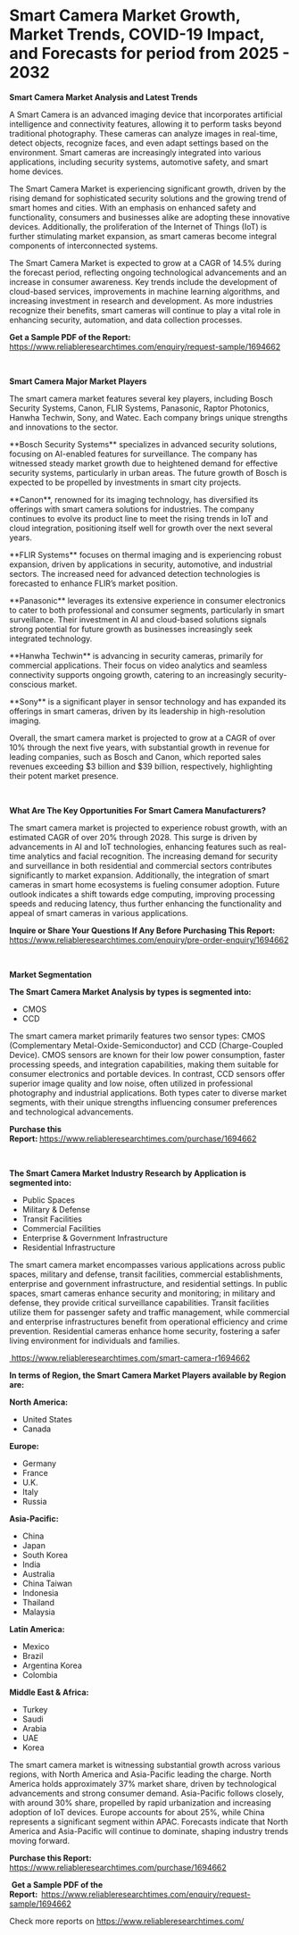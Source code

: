 <p><h1>Smart Camera Market Growth, Market Trends, COVID-19 Impact, and Forecasts for period from 2025 - 2032</h1></p><p><strong>Smart Camera Market Analysis and Latest Trends</strong></p>
<p><p>A Smart Camera is an advanced imaging device that incorporates artificial intelligence and connectivity features, allowing it to perform tasks beyond traditional photography. These cameras can analyze images in real-time, detect objects, recognize faces, and even adapt settings based on the environment. Smart cameras are increasingly integrated into various applications, including security systems, automotive safety, and smart home devices.</p><p>The Smart Camera Market is experiencing significant growth, driven by the rising demand for sophisticated security solutions and the growing trend of smart homes and cities. With an emphasis on enhanced safety and functionality, consumers and businesses alike are adopting these innovative devices. Additionally, the proliferation of the Internet of Things (IoT) is further stimulating market expansion, as smart cameras become integral components of interconnected systems.</p><p>The Smart Camera Market is expected to grow at a CAGR of 14.5% during the forecast period, reflecting ongoing technological advancements and an increase in consumer awareness. Key trends include the development of cloud-based services, improvements in machine learning algorithms, and increasing investment in research and development. As more industries recognize their benefits, smart cameras will continue to play a vital role in enhancing security, automation, and data collection processes.</p></p>
<p><strong>Get a Sample PDF of the Report:&nbsp;</strong> <a href="https://www.reliableresearchtimes.com/enquiry/request-sample/1694662?utm_campaign=2315&utm_medium=2&utm_source=Github&utm_content=ia&utm_term=11022025&utm_id=smart-camera">https://www.reliableresearchtimes.com/enquiry/request-sample/1694662</a></p>
<p>&nbsp;</p>
<p><strong>Smart Camera Major Market Players</strong></p>
<p><p>The smart camera market features several key players, including Bosch Security Systems, Canon, FLIR Systems, Panasonic, Raptor Photonics, Hanwha Techwin, Sony, and Watec. Each company brings unique strengths and innovations to the sector.</p><p>**Bosch Security Systems** specializes in advanced security solutions, focusing on AI-enabled features for surveillance. The company has witnessed steady market growth due to heightened demand for effective security systems, particularly in urban areas. The future growth of Bosch is expected to be propelled by investments in smart city projects.</p><p>**Canon**, renowned for its imaging technology, has diversified its offerings with smart camera solutions for industries. The company continues to evolve its product line to meet the rising trends in IoT and cloud integration, positioning itself well for growth over the next several years.</p><p>**FLIR Systems** focuses on thermal imaging and is experiencing robust expansion, driven by applications in security, automotive, and industrial sectors. The increased need for advanced detection technologies is forecasted to enhance FLIR’s market position.</p><p>**Panasonic** leverages its extensive experience in consumer electronics to cater to both professional and consumer segments, particularly in smart surveillance. Their investment in AI and cloud-based solutions signals strong potential for future growth as businesses increasingly seek integrated technology.</p><p>**Hanwha Techwin** is advancing in security cameras, primarily for commercial applications. Their focus on video analytics and seamless connectivity supports ongoing growth, catering to an increasingly security-conscious market.</p><p>**Sony** is a significant player in sensor technology and has expanded its offerings in smart cameras, driven by its leadership in high-resolution imaging. </p><p>Overall, the smart camera market is projected to grow at a CAGR of over 10% through the next five years, with substantial growth in revenue for leading companies, such as Bosch and Canon, which reported sales revenues exceeding $3 billion and $39 billion, respectively, highlighting their potent market presence.</p></p>
<p>&nbsp;</p>
<p><strong>What Are The Key Opportunities For Smart Camera Manufacturers?</strong></p>
<p><p>The smart camera market is projected to experience robust growth, with an estimated CAGR of over 20% through 2028. This surge is driven by advancements in AI and IoT technologies, enhancing features such as real-time analytics and facial recognition. The increasing demand for security and surveillance in both residential and commercial sectors contributes significantly to market expansion. Additionally, the integration of smart cameras in smart home ecosystems is fueling consumer adoption. Future outlook indicates a shift towards edge computing, improving processing speeds and reducing latency, thus further enhancing the functionality and appeal of smart cameras in various applications.</p></p>
<p><strong>Inquire or Share Your Questions If Any Before Purchasing This Report:</strong> <a href="https://www.reliableresearchtimes.com/enquiry/pre-order-enquiry/1694662?utm_campaign=2315&utm_medium=2&utm_source=Github&utm_content=ia&utm_term=11022025&utm_id=smart-camera">https://www.reliableresearchtimes.com/enquiry/pre-order-enquiry/1694662</a></p>
<p>&nbsp;</p>
<p><strong>Market Segmentation</strong></p>
<p><strong>The Smart Camera Market Analysis by types is segmented into:</strong></p>
<p><ul><li>CMOS</li><li>CCD</li></ul></p>
<p><p>The smart camera market primarily features two sensor types: CMOS (Complementary Metal-Oxide-Semiconductor) and CCD (Charge-Coupled Device). CMOS sensors are known for their low power consumption, faster processing speeds, and integration capabilities, making them suitable for consumer electronics and portable devices. In contrast, CCD sensors offer superior image quality and low noise, often utilized in professional photography and industrial applications. Both types cater to diverse market segments, with their unique strengths influencing consumer preferences and technological advancements.</p></p>
<p><strong>Purchase this Report:&nbsp;</strong><a href="https://www.reliableresearchtimes.com/purchase/1694662?utm_campaign=2315&utm_medium=2&utm_source=Github&utm_content=ia&utm_term=11022025&utm_id=smart-camera">https://www.reliableresearchtimes.com/purchase/1694662</a></p>
<p>&nbsp;</p>
<p><strong>The Smart Camera Market Industry Research by Application is segmented into:</strong></p>
<p><ul><li>Public Spaces</li><li>Military & Defense</li><li>Transit Facilities</li><li>Commercial Facilities</li><li>Enterprise & Government Infrastructure</li><li>Residential Infrastructure</li></ul></p>
<p><p>The smart camera market encompasses various applications across public spaces, military and defense, transit facilities, commercial establishments, enterprise and government infrastructure, and residential settings. In public spaces, smart cameras enhance security and monitoring; in military and defense, they provide critical surveillance capabilities. Transit facilities utilize them for passenger safety and traffic management, while commercial and enterprise infrastructures benefit from operational efficiency and crime prevention. Residential cameras enhance home security, fostering a safer living environment for individuals and families.</p></p>
<p><a href="https://www.reliableresearchtimes.com/smart-camera-r1694662?utm_campaign=2315&utm_medium=2&utm_source=Github&utm_content=ia&utm_term=11022025&utm_id=smart-camera">&nbsp;https://www.reliableresearchtimes.com/smart-camera-r1694662</a></p>
<p><strong>In terms of Region, the Smart Camera Market Players available by Region are:</strong></p>
<p>
    <p> <strong> North America: </strong>
        <ul>
            <li>United States</li>
            <li>Canada</li>
        </ul>
        </p> 
    <p> <strong> Europe: </strong>
        <ul>
            <li>Germany</li>
            <li>France</li>
            <li>U.K.</li>
            <li>Italy</li>
            <li>Russia</li>
        </ul>
        </p> 
    <p> <strong> Asia-Pacific: </strong>
        <ul>
            <li>China</li>
            <li>Japan</li>
            <li>South Korea</li>
            <li>India</li>
            <li>Australia</li>
            <li>China Taiwan</li>
            <li>Indonesia</li>
            <li>Thailand</li>
            <li>Malaysia</li>
        </ul>
        </p> 
    <p> <strong> Latin America: </strong>
        <ul>
            <li>Mexico</li>
            <li>Brazil</li>
            <li>Argentina Korea</li>
            <li>Colombia</li>
        </ul>
        </p> 
    <p> <strong> Middle East & Africa: </strong>
        <ul>
            <li>Turkey</li>
            <li>Saudi</li>
            <li>Arabia</li>
            <li>UAE</li>
            <li>Korea</li>
        </ul>
    </p>
    </p>
<p><p>The smart camera market is witnessing substantial growth across various regions, with North America and Asia-Pacific leading the charge. North America holds approximately 37% market share, driven by technological advancements and strong consumer demand. Asia-Pacific follows closely, with around 30% share, propelled by rapid urbanization and increasing adoption of IoT devices. Europe accounts for about 25%, while China represents a significant segment within APAC. Forecasts indicate that North America and Asia-Pacific will continue to dominate, shaping industry trends moving forward.</p></p>
<p><strong>Purchase this Report: </strong><a href="https://www.reliableresearchtimes.com/purchase/1694662?utm_campaign=2315&utm_medium=2&utm_source=Github&utm_content=ia&utm_term=11022025&utm_id=smart-camera">https://www.reliableresearchtimes.com/purchase/1694662</a></p>
<p>&nbsp;<strong>Get a Sample PDF of the Report:&nbsp;&nbsp;</strong><a href="https://www.reliableresearchtimes.com/enquiry/request-sample/1694662?utm_campaign=2315&utm_medium=2&utm_source=Github&utm_content=ia&utm_term=11022025&utm_id=smart-camera">https://www.reliableresearchtimes.com/enquiry/request-sample/1694662</a></p>
<p><strong></strong></p>
<p>Check more reports on <a href="https://www.reliableresearchtimes.com/?utm_campaign=2315&utm_medium=2&utm_source=Github&utm_content=ia&utm_term=11022025&utm_id=smart-camera">https://www.reliableresearchtimes.com/</a></p>